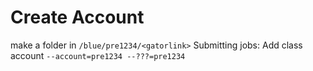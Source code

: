 # Create Account
make a folder in `/blue/pre1234/<gatorlink>`
Submitting jobs: Add class account `--account=pre1234 --???=pre1234`


